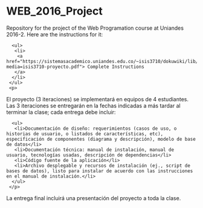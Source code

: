 # WEB_2016_Project
Repository for the project of the Web Programation course at Uniandes 2016-2.
Here are the instructions for it:  

   
      <ul>
       <li>
        <a href="https://sistemasacademico.uniandes.edu.co/~isis3710/dokuwiki/lib/exe/fetch.php?media=isis3710-proyecto.pdf"> Complete Instructions 
       </a>
      </li>
     </ul>
     <p>
El proyecto (3 iteraciones) se implementará en equipos de 4 estudiantes. Las 3 iteraciones se entregarán en la fechas indicadas a más tardar al terminar la clase; cada entrega debe incluir:

    
      <ul>
       <li>Documentación de diseño: requerimientos (casos de uso, o historias de usuario, o listados de características, etc), especificación de componentes (diagrama y descripción), modelo de base de datos</li>
       <li>Documentación técnica: manual de instalación, manual de usuario, tecnologías usadas, descripción de dependencias</li>
       <li>Código fuente de la aplicación</li>
       <li>Archivo desplegable y recursos de instalación (ej., script de bases de datos), listo para instalar de acuerdo con las instrucciones en el manual de instalación.</li>
      </ul>
     </p>
La entrega final incluirá una presentación del proyecto a toda la clase.
